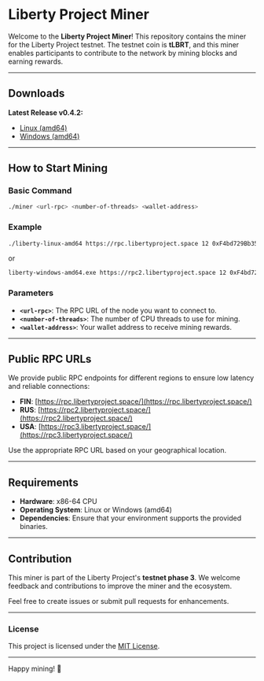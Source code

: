 # Liberty Project Miner

Welcome to the **Liberty Project Miner**! This repository contains the miner for the Liberty Project testnet. The testnet coin is **tLBRT**, and this miner enables participants to contribute to the network by mining blocks and earning rewards.

---

## Downloads

**Latest Release v0.4.2:**

- [Linux (amd64)](https://github.com/LibertyProject-chain/Liberty-miner-testnet-phase-3/releases/download/v0.42/liberty-linux-amd64)
- [Windows (amd64)](https://github.com/LibertyProject-chain/Liberty-miner-testnet-phase-3/releases/download/v0.42/liberty-windows-amd64.exe)

---

## How to Start Mining

### Basic Command

```bash
./miner <url-rpc> <number-of-threads> <wallet-address>
```

### Example

```bash
./liberty-linux-amd64 https://rpc.libertyproject.space 12 0xF4bd729Bb35B3741B465DCEA284E776Cf0444Dc2
```
or

```bash
liberty-windows-amd64.exe https://rpc2.libertyproject.space 12 0xF4bd729Bb35B3741B465DCEA284E776Cf0444Dc2
```

### Parameters

- **`<url-rpc>`**: The RPC URL of the node you want to connect to.
- **`<number-of-threads>`**: The number of CPU threads to use for mining.
- **`<wallet-address>`**: Your wallet address to receive mining rewards.

---

## Public RPC URLs

We provide public RPC endpoints for different regions to ensure low latency and reliable connections:

- **FIN**: [https://rpc.libertyproject.space/](https://rpc.libertyproject.space/)
- **RUS**: [https://rpc2.libertyproject.space/](https://rpc2.libertyproject.space/)
- **USA**: [https://rpc3.libertyproject.space/](https://rpc3.libertyproject.space/)

Use the appropriate RPC URL based on your geographical location.

---

## Requirements

- **Hardware**: x86-64 CPU
- **Operating System**: Linux or Windows (amd64)
- **Dependencies**: Ensure that your environment supports the provided binaries.

---

## Contribution

This miner is part of the Liberty Project's **testnet phase 3**. We welcome feedback and contributions to improve the miner and the ecosystem.

Feel free to create issues or submit pull requests for enhancements.

---

### License

This project is licensed under the [MIT License](LICENSE).

---

Happy mining! 🚀

